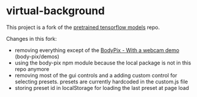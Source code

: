 # virtual-background
This project is a fork of the [pretrained tensorflow models](https://github.com/tensorflow/tfjs-models) repo.

Changes in this fork:
- removing everything except of the [BodyPix - With a webcam demo](https://storage.googleapis.com/tfjs-models/demos/body-pix/index.html) (body-pix/demos)
- using the body-pix npm module because the local package is not in this repo anymore
- removing most of the gui controls and a adding custom control for selecting presets. presets are currently hardcoded in the custom.js file
- storing preset id in localStorage for loading the last preset at page load